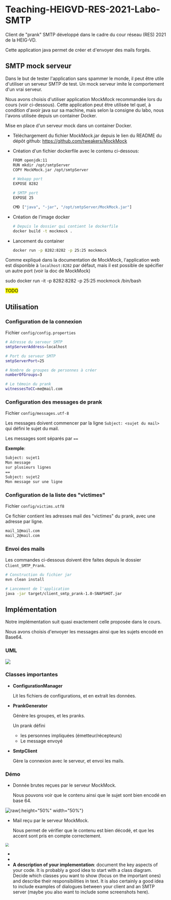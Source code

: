 # Teaching-HEIGVD-RES-2021-Labo-SMTP

Client de "prank" SMTP développé dans le cadre du cour réseau (RES) 2021 de la HEIG-VD.

Cette application java permet de créer et d'envoyer des mails forgés.



## SMTP mock serveur

Dans le but de tester l'application sans spammer le monde, il peut être utile d'utiliser un serveur SMTP de test. Un mock serveur imite le comportement d'un vrai serveur. 

Nous avons choisis d'utiliser application MockMock recommandée lors du cours (voir ci-dessous). Cette application peut être utilisée tel quel, à condition d'avoir java sur sa machine, mais selon la consigne du labo, nous l'avons utilisée depuis un container Docker.

Mise en place d'un serveur mock dans un container Docker.

- Téléchargement du fichier MockMock.jar depuis le lien du README du dépôt github: https://github.com/tweakers/MockMock

- Création d'un fichier dockerfile avec le contenu ci-dessous:

  ````bash
  FROM openjdk:11
  RUN mkdir /opt/smtpServer
  COPY MockMock.jar /opt/smtpServer
  
  # Webapp port
  EXPOSE 8282
  
  # SMTP port
  EXPOSE 25
  
  CMD ["java", "-jar", "/opt/smtpServer/MockMock.jar"]
  ````

  

- Création de l'image docker

  ````bash
  # Depuis le dossier qui contient le dockerfile
  docker build -t mockmock .
  ````

  

- Lancement du container

  ````bash
  docker run -p 8282:8282 -p 25:25 mockmock
  ````



Comme expliqué dans la documentation de MockMock, l'application web est disponible à `localhost:8282` par défaut, mais il est possible de spécifier un autre port (voir la doc de MockMock)



  sudo docker run -it  -p 8282:8282 -p 25:25 mockmock /bin/bash

<mark> TODO </mark>



## Utilisation

### Configuration de la connexion

Fichier `config/config.properties`

````bash
# Adresse du serveur SMTP
smtpServerAddress=localhost

# Port du serveur SMTP
smtpServerPort=25

# Nombre de groupes de personnes à créer
numberOfGroups=3

# Le témoin du prank
witnessesToCC=me@mail.com
````



### Configuration des messages de prank

Fichier `config/messages.utf-8`

Les messages doivent commencer par la ligne `Subject: <sujet du mail>` qui défini le sujet du mail.

Les messages sont séparés par `==`

**Exemple**:

````bash
Subject: sujet1
Mon message
sur plusieurs lignes
==
Subject: sujet2
Mon message sur une ligne
````



### Configuration de la liste des "victimes"

Fichier `config/victims.utf8`

Ce fichier contient les adresses mail des "victimes" du prank, avec une adresse par ligne.

````bash
mail_1@mail.com
mail_2@mail.com
````



### Envoi des mails

Les commandes ci-dessous doivent être faites depuis le dossier `Client_SMTP_Prank`.

````bash
# Construction du fichier jar
mvn clean install

# Lancement de l'application
java -jar target/client_smtp_prank-1.0-SNAPSHOT.jar
````



## Implémentation

Notre implémentation suit quasi exactement celle proposée dans le cours.

Nous avons choisis d'envoyer les messages ainsi que les sujets encodé en Base64.



### UML

![](figures/UML.svg)

### Classes importantes

- **ConfigurationManager**

  Lit les fichiers de configurations, et en extrait les données.

- **PrankGenerator**

  Génère les groupes, et les pranks.

  Un prank défini 

  - les personnes impliquées (émetteur/récepteurs)
  - Le message envoyé

- **SmtpClient**

  Gère la connexion avec le serveur, et envoi les mails.



### Démo

- Donnée brutes reçues par le serveur MockMock.

  Nous pouvons voir que le contenu ainsi que le sujet sont bien encodé en base 64.


![raw](figures\raw-output.png){:height="50%" width="50%"}



- Mail reçu par le serveur MockMock.

  Nous permet de vérifier que le contenu est bien décodé, et que les accent sont pris en compte correctement.

<img src="figures\mail.png" style="zoom:67%;" />





* 
* 
* **A description of your implementation**: document the key aspects of your code. It is probably a good idea to start with a class diagram. Decide which classes you want to show (focus on the important ones) and describe their responsibilities in text. It is also certainly a good idea to include examples of dialogues between your client and an SMTP server (maybe you also want to include some screenshots here).